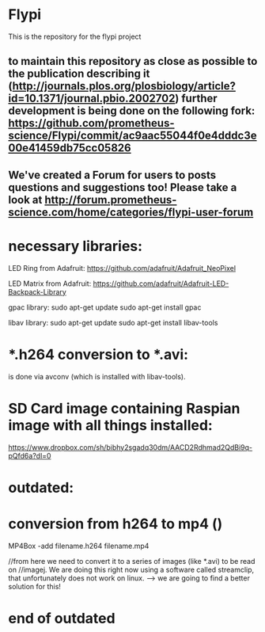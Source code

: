 # Flypi
This is the repository for the flypi project

## to maintain this repository as close as possible to the publication describing it (http://journals.plos.org/plosbiology/article?id=10.1371/journal.pbio.2002702) further development is being done on the following fork: https://github.com/prometheus-science/Flypi/commit/ac9aac55044f0e4dddc3e00e41459db75cc05826

## We've created a Forum for users to posts questions and suggestions too! Please take a look at http://forum.prometheus-science.com/home/categories/flypi-user-forum 

# necessary libraries:

LED Ring from Adafruit:
https://github.com/adafruit/Adafruit_NeoPixel

LED Matrix from Adafruit:
https://github.com/adafruit/Adafruit-LED-Backpack-Library


gpac library:
sudo apt-get update
sudo apt-get install gpac

libav library:
sudo apt-get update
sudo apt-get install libav-tools



# *.h264 conversion to *.avi:
is done via avconv (which is installed with libav-tools).

# SD Card image containing Raspian image with all things installed:
https://www.dropbox.com/sh/bibhy2sgadq30dm/AACD2Rdhmad2QdBi9q-pQfd6a?dl=0

# outdated:
# conversion from h264 to mp4 ()
MP4Box -add filename.h264 filename.mp4

//from here we need to convert it to a series of images (like *.avi) to be read on 
//imagej. We are doing this right now using a software called streamclip, that unfortunately does not work on linux. --> we are going to find a better solution for this!
# end of outdated
